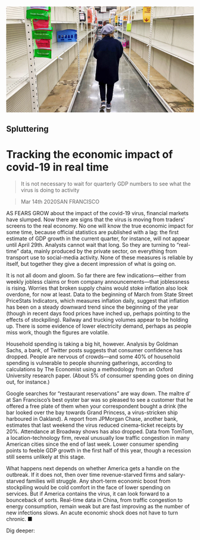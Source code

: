 ![](./images/20200314_USP003_0.jpg)

## Spluttering

# Tracking the economic impact of covid-19 in real time

> It is not necessary to wait for quarterly GDP numbers to see what the virus is doing to activity

> Mar 14th 2020SAN FRANCISCO

AS FEARS GROW about the impact of the covid-19 virus, financial markets have slumped. Now there are signs that the virus is moving from traders’ screens to the real economy. No one will know the true economic impact for some time, because official statistics are published with a lag: the first estimate of GDP growth in the current quarter, for instance, will not appear until April 29th. Analysts cannot wait that long. So they are turning to “real-time” data, mainly produced by the private sector, on everything from transport use to social-media activity. None of these measures is reliable by itself, but together they give a decent impression of what is going on.

It is not all doom and gloom. So far there are few indications—either from weekly jobless claims or from company announcements—that joblessness is rising. Worries that broken supply chains would stoke inflation also look overdone, for now at least. Data to the beginning of March from State Street PriceStats Indicators, which measures inflation daily, suggest that inflation has been on a steady downward trend since the beginning of the year (though in recent days food prices have inched up, perhaps pointing to the effects of stockpiling). Railway and trucking volumes appear to be holding up. There is some evidence of lower electricity demand, perhaps as people miss work, though the figures are volatile.

Household spending is taking a big hit, however. Analysis by Goldman Sachs, a bank, of Twitter posts suggests that consumer confidence has dropped. People are nervous of crowds—and some 40% of household spending is vulnerable to people shunning gatherings, according to calculations by The Economist using a methodology from an Oxford University research paper. (About 5% of consumer spending goes on dining out, for instance.)

Google searches for “restaurant reservations” are way down. The maître d’ at San Francisco’s best oyster bar was so pleased to see a customer that he offered a free plate of them when your correspondent bought a drink (the bar looked over the bay towards Grand Princess, a virus-stricken ship harboured in Oakland). A report from JPMorgan Chase, another bank, estimates that last weekend the virus reduced cinema-ticket receipts by 20%. Attendance at Broadway shows has also dropped. Data from TomTom, a location-technology firm, reveal unusually low traffic congestion in many American cities since the end of last week. Lower consumer spending points to feeble GDP growth in the first half of this year, though a recession still seems unlikely at this stage.

What happens next depends on whether America gets a handle on the outbreak. If it does not, then over time revenue-starved firms and salary-starved families will struggle. Any short-term economic boost from stockpiling would be cold comfort in the face of lower spending on services. But if America contains the virus, it can look forward to a bounceback of sorts. Real-time data in China, from traffic congestion to energy consumption, remain weak but are fast improving as the number of new infections slows. An acute economic shock does not have to turn chronic. ■

Dig deeper: